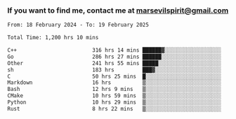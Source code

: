 ### If you want to find me, contact me at marsevilspirit@gmail.com

<!--
**marsevilspirit/marsevilspirit** is a ✨ _special_ ✨ repository because its `README.md` (this file) appears on your GitHub profile.

Here are some ideas to get you started:

- 🔭 I’m currently working on ...
- 🌱 I’m currently learning ...
- 👯 I’m looking to collaborate on ...
- 🤔 I’m looking for help with ...
- 💬 Ask me about ...
- 📫 How to reach me: ...
- 😄 Pronouns: ...
- ⚡ Fun fact: ...
-->
<!--START_SECTION:waka-->

```txt
From: 18 February 2024 - To: 19 February 2025

Total Time: 1,200 hrs 10 mins

C++                        316 hrs 14 mins ██████▓░░░░░░░░░░░░░░░░░░   26.35 %
Go                         286 hrs 27 mins ██████░░░░░░░░░░░░░░░░░░░   23.87 %
Other                      241 hrs 55 mins █████░░░░░░░░░░░░░░░░░░░░   20.16 %
sh                         183 hrs         ███▓░░░░░░░░░░░░░░░░░░░░░   15.25 %
C                          50 hrs 25 mins  █░░░░░░░░░░░░░░░░░░░░░░░░   04.20 %
Markdown                   16 hrs          ▒░░░░░░░░░░░░░░░░░░░░░░░░   01.33 %
Bash                       12 hrs 9 mins   ▒░░░░░░░░░░░░░░░░░░░░░░░░   01.01 %
CMake                      10 hrs 59 mins  ▒░░░░░░░░░░░░░░░░░░░░░░░░   00.92 %
Python                     10 hrs 29 mins  ▒░░░░░░░░░░░░░░░░░░░░░░░░   00.87 %
Rust                       8 hrs 22 mins   ▒░░░░░░░░░░░░░░░░░░░░░░░░   00.70 %
```

<!--END_SECTION:waka-->
